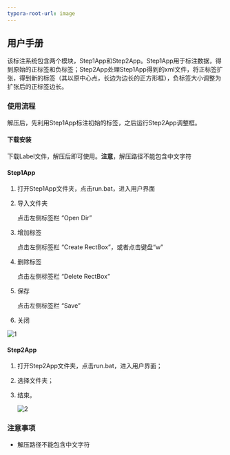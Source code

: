 ```yaml
---
typora-root-url: image
---
```


## 用户手册

该标注系统包含两个模块，Step1App和Step2App。Step1App用于标注数据，得到原始的正标签和负标签；Step2App处理Step1App得到的xml文件，将正标签扩张，得到新的标签（其以原中心点，长边为边长的正方形框），负标签大小调整为扩张后的正标签边长。

### 使用流程

解压后，先利用Step1App标注初始的标签，之后运行Step2App调整框。

#### 下载安装

下载Label文件，解压后即可使用。**注意**，解压路径不能包含中文字符

#### Step1App

1. 打开Step1App文件夹，点击run.bat，进入用户界面

2. 导入文件夹

   点击左侧标签栏 “Open Dir”

3. 增加标签

   点击左侧标签栏 “Create RectBox”，或者点击键盘“w”

4. 删除标签

   点击左侧标签栏 “Delete RectBox”

5. 保存

   点击左侧标签栏 “Save”

6. 关闭

![1](/1.png)



#### Step2App

1. 打开Step2App文件夹，点击run.bat，进入用户界面；

2. 选择文件夹；

3. 结束。

   ![2](/2.png)



### 注意事项

- 解压路径不能包含中文字符









